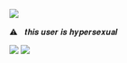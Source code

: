 <img src="https://i.pinimg.com/736x/8c/ba/a1/8cbaa11e56d5e4b147714f19062067f4.jpg"/></div>

⚠︎ㅤ𝒕𝒉𝒊𝒔 𝒖𝒔𝒆𝒓 𝒊𝒔 𝒉𝒚𝒑𝒆𝒓𝒔𝒆𝒙𝒖𝒂𝒍

<img src="https://i.pinimg.com/736x/25/f6/a2/25f6a2f5f5ae407e17ba421da48dd2c5.jpg"/></div>
<img src="https://i.pinimg.com/736x/82/b7/2d/82b72d28d928997342928c3114f30f1b.jpg"/></div>
